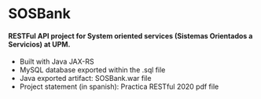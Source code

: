 # SOSBank
#### RESTFul API project for System oriented services (Sistemas Orientados a Servicios) at UPM.

* Built with Java JAX-RS
* MySQL database exported within the .sql file
* Java exported artifact: SOSBank.war file
* Project statement (in spanish): Practica RESTful 2020 pdf file
